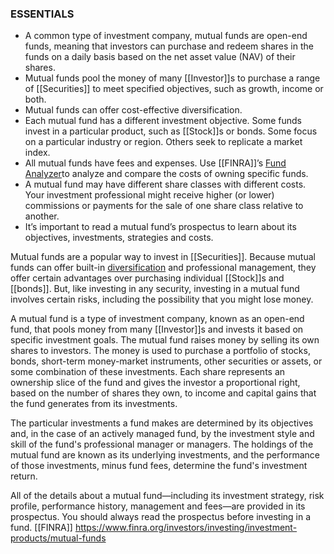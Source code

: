 ### ESSENTIALS

- A common type of investment company, mutual funds are open-end funds, meaning that investors can purchase and redeem shares in the funds on a daily basis based on the net asset value (NAV) of their shares.
- Mutual funds pool the money of many [[Investor]]s to purchase a range of [[Securities]] to meet specified objectives, such as growth, income or both.
- Mutual funds can offer cost-effective diversification.
- Each mutual fund has a different investment objective. Some funds invest in a particular product, such as [[Stock]]s or bonds. Some focus on a particular industry or region. Others seek to replicate a market index.
- All mutual funds have fees and expenses. Use [[FINRA]]’s [Fund Analyzer](https://tools.finra.org/fund_analyzer/)to analyze and compare the costs of owning specific funds.
- A mutual fund may have different share classes with different costs. Your investment professional might receive higher (or lower) commissions or payments for the sale of one share class relative to another.
- It’s important to read a mutual fund’s prospectus to learn about its objectives, investments, strategies and costs.

Mutual funds are a popular way to invest in [[Securities]]. Because mutual funds can offer built-in [diversification](https://www.finra.org/investors/investing/investing-basics/asset-allocation-diversification) and professional management, they offer certain advantages over purchasing individual [[Stock]]s and [[bonds]]. But, like investing in any security, investing in a mutual fund involves certain risks, including the possibility that you might lose money.

A mutual fund is a type of investment company, known as an open-end fund, that pools money from many [[Investor]]s and invests it based on specific investment goals. The mutual fund raises money by selling its own shares to investors. The money is used to purchase a portfolio of stocks, bonds, short-term money-market instruments, other securities or assets, or some combination of these investments. Each share represents an ownership slice of the fund and gives the investor a proportional right, based on the number of shares they own, to income and capital gains that the fund generates from its investments.

The particular investments a fund makes are determined by its objectives and, in the case of an actively managed fund, by the investment style and skill of the fund's professional manager or managers. The holdings of the mutual fund are known as its underlying investments, and the performance of those investments, minus fund fees, determine the fund's investment return.

All of the details about a mutual fund—including its investment strategy, risk profile, performance history, management and fees—are provided in its prospectus. You should always read the prospectus before investing in a fund. [[FINRA]]
https://www.finra.org/investors/investing/investment-products/mutual-funds